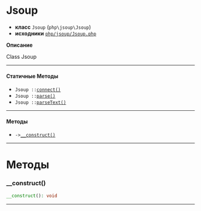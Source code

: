 # Jsoup

- **класс** `Jsoup` (`php\jsoup\Jsoup`)
- **исходники** [`php/jsoup/Jsoup.php`](./src/main/resources/JPHP-INF/sdk/php/jsoup/Jsoup.php)

**Описание**

Class Jsoup

---

#### Статичные Методы

- `Jsoup ::`[`connect()`](#method-connect)
- `Jsoup ::`[`parse()`](#method-parse)
- `Jsoup ::`[`parseText()`](#method-parsetext)

---

#### Методы

- `->`[`__construct()`](#method-__construct)

---
# Методы

<a name="method-__construct"></a>

### __construct()
```php
__construct(): void
```

---
